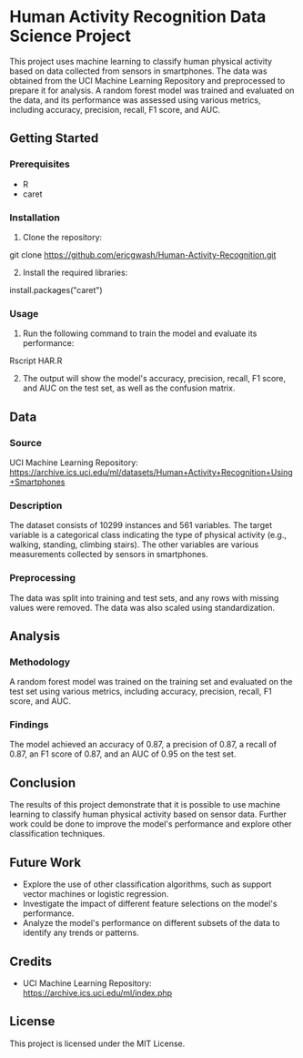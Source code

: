 # Human Activity Recognition Data Science Project

This project uses machine learning to classify human physical activity based on data collected from sensors in smartphones. The data was obtained from the UCI Machine Learning Repository and preprocessed to prepare it for analysis. A random forest model was trained and evaluated on the data, and its performance was assessed using various metrics, including accuracy, precision, recall, F1 score, and AUC.

## Getting Started

### Prerequisites

- R
- caret

### Installation

1. Clone the repository:

git clone https://github.com/ericgwash/Human-Activity-Recognition.git

2. Install the required libraries:

install.packages("caret")


### Usage

1. Run the following command to train the model and evaluate its performance:

Rscript HAR.R


2. The output will show the model's accuracy, precision, recall, F1 score, and AUC on the test set, as well as the confusion matrix.

## Data

### Source

UCI Machine Learning Repository: https://archive.ics.uci.edu/ml/datasets/Human+Activity+Recognition+Using+Smartphones

### Description

The dataset consists of 10299 instances and 561 variables. The target variable is a categorical class indicating the type of physical activity (e.g., walking, standing, climbing stairs). The other variables are various measurements collected by sensors in smartphones.

### Preprocessing

The data was split into training and test sets, and any rows with missing values were removed. The data was also scaled using standardization.

## Analysis

### Methodology

A random forest model was trained on the training set and evaluated on the test set using various metrics, including accuracy, precision, recall, F1 score, and AUC.

### Findings

The model achieved an accuracy of 0.87, a precision of 0.87, a recall of 0.87, an F1 score of 0.87, and an AUC of 0.95 on the test set.

## Conclusion

The results of this project demonstrate that it is possible to use machine learning to classify human physical activity based on sensor data. Further work could be done to improve the model's performance and explore other classification techniques.

## Future Work

- Explore the use of other classification algorithms, such as support vector machines or logistic regression.
- Investigate the impact of different feature selections on the model's performance.
- Analyze the model's performance on different subsets of the data to identify any trends or patterns.

## Credits

- UCI Machine Learning Repository: https://archive.ics.uci.edu/ml/index.php

## License

This project is licensed under the MIT License.


